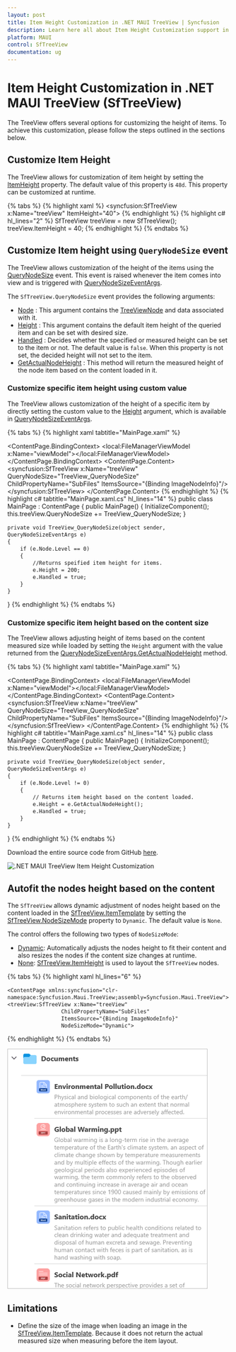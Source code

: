 ```yaml
---
layout: post
title: Item Height Customization in .NET MAUI TreeView | Syncfusion
description: Learn here all about Item Height Customization support in Syncfusion .NET MAUI TreeView (SfTreeView) control and more.
platform: MAUI
control: SfTreeView
documentation: ug
---
```


# Item Height Customization in .NET MAUI TreeView (SfTreeView)

The TreeView offers several options for customizing the height of items. To achieve this customization, please follow the steps outlined in the sections below.

## Customize Item Height

The TreeView allows for customization of item height by setting the [ItemHeight](https://help.syncfusion.com/cr/maui/Syncfusion.Maui.TreeView.SfTreeView.html#Syncfusion_Maui_TreeView_SfTreeView_ItemHeight) property. The default value of this property is `48d`. This property can be customized at runtime.

{% tabs %}
{% highlight xaml %}
<syncfusion:SfTreeView x:Name="treeView" ItemHeight="40">
{% endhighlight %}
{% highlight c# hl_lines="2" %}
SfTreeView treeView = new SfTreeView();
treeView.ItemHeight = 40; 
{% endhighlight %}
{% endtabs %}

## Customize Item height using `QueryNodeSize` event
The TreeView allows customization of the height of the items using the [QueryNodeSize](https://help.syncfusion.com/cr/maui/Syncfusion.Maui.TreeView.SfTreeView.html#Syncfusion_Maui_TreeView_SfTreeView_QueryNodeSize) event. This event is raised whenever the item comes into view and is triggered with [QueryNodeSizeEventArgs](https://help.syncfusion.com/cr/maui/Syncfusion.Maui.TreeView.QueryNodeSizeEventArgs.html).

The `SfTreeView.QueryNodeSize` event provides the following arguments:
 
 * [Node](https://help.syncfusion.com/cr/maui/Syncfusion.Maui.TreeView.QueryNodeSizeEventArgs.html#Syncfusion_Maui_TreeView_QueryNodeSizeEventArgs_Node) : This argument contains the [TreeViewNode](https://help.syncfusion.com/cr/maui/Syncfusion.TreeView.Engine.TreeViewNode.html) and data associated with it.
 * [Height](https://help.syncfusion.com/cr/maui/Syncfusion.Maui.TreeView.QueryNodeSizeEventArgs.html#Syncfusion_Maui_TreeView_QueryNodeSizeEventArgs_Height) : This argument contains the default item height of the queried item and can be set with desired size.
 * [Handled](https://help.syncfusion.com/cr/maui/Syncfusion.Maui.TreeView.QueryNodeSizeEventArgs.html#Syncfusion_Maui_TreeView_QueryNodeSizeEventArgs_Handled) : Decides whether the specified or measured height can be set to the item or not. The default value is `false`. When this property is not set, the decided height will not set to the item.
 * [GetActualNodeHeight](https://help.syncfusion.com/cr/maui/Syncfusion.Maui.TreeView.QueryNodeSizeEventArgs.html#Syncfusion_Maui_TreeView_QueryNodeSizeEventArgs_GetActualNodeHeight) : This method will return the measured height of the node item based on the content loaded in it.

### Customize specific item height using custom value

The TreeView allows customization of the height of a specific item by directly setting the custom value to the [Height](https://help.syncfusion.com/cr/maui/Syncfusion.Maui.TreeView.QueryNodeSizeEventArgs.html#Syncfusion_Maui_TreeView_QueryNodeSizeEventArgs_Height) argument, which is available in [QueryNodeSizeEventArgs](https://help.syncfusion.com/cr/maui/Syncfusion.Maui.TreeView.QueryNodeSizeEventArgs.html).

{% tabs %}
{% highlight xaml tabtitle="MainPage.xaml" %}
<?xml version="1.0" encoding="utf-8" ?>
<ContentPage xmlns="http://schemas.microsoft.com/dotnet/2021/maui"
             xmlns:x="http://schemas.microsoft.com/winfx/2009/xaml"
             xmlns:syncfusion="clr-namespace:Syncfusion.Maui.TreeView;assembly=Syncfusion.Maui.TreeView"
             xmlns:local="clr-namespace:GettingStarted"
             x:Class="GettingStarted.MainPage">
    <ContentPage.BindingContext>
       <local:FileManagerViewModel x:Name="viewModel"></local:FileManagerViewModel>
    </ContentPage.BindingContext>
    <ContentPage.Content>
       <syncfusion:SfTreeView x:Name="treeView"
                              QueryNodeSize="TreeView_QueryNodeSize"
                              ChildPropertyName="SubFiles"
                              ItemsSource="{Binding ImageNodeInfo}"/>
       </syncfusion:SfTreeView>
    </ContentPage.Content>
</ContentPage>
{% endhighlight %}
{% highlight c# tabtitle="MainPage.xaml.cs" hl_lines="14" %}
public class MainPage : ContentPage
{
    public MainPage()
    {
      InitializeComponent();
      this.treeView.QueryNodeSize += TreeView_QueryNodeSize;
    }
    
    private void TreeView_QueryNodeSize(object sender, QueryNodeSizeEventArgs e)
    {
        if (e.Node.Level == 0)
        {
            //Returns speified item height for items.
            e.Height = 200;
            e.Handled = true;
        }
    }
}
{% endhighlight %}
{% endtabs %}

### Customize specific item height based on the content size

The TreeView allows adjusting height of items based on the content measured size while loaded by setting the `Height` argument with the value returned from the [QueryNodeSizeEventArgs.GetActualNodeHeight](https://help.syncfusion.com/cr/maui/Syncfusion.Maui.TreeView.QueryNodeSizeEventArgs.html#Syncfusion_Maui_TreeView_QueryNodeSizeEventArgs_GetActualNodeHeight) method.
                                             
{% tabs %}
{% highlight xaml tabtitle="MainPage.xaml" %}
<?xml version="1.0" encoding="utf-8" ?>
<ContentPage xmlns="http://schemas.microsoft.com/dotnet/2021/maui"
             xmlns:x="http://schemas.microsoft.com/winfx/2009/xaml"
             xmlns:syncfusion="clr-namespace:Syncfusion.Maui.TreeView;assembly=Syncfusion.Maui.TreeView"
             xmlns:local="clr-namespace:GettingStarted"
             x:Class="GettingStarted.MainPage">
    <ContentPage.BindingContext>
       <local:FileManagerViewModel x:Name="viewModel"></local:FileManagerViewModel>
    </ContentPage.BindingContext>
    <ContentPage.Content>
       <syncfusion:SfTreeView x:Name="treeView"
                              QueryNodeSize="TreeView_QueryNodeSize"
                              ChildPropertyName="SubFiles"
                              ItemsSource="{Binding ImageNodeInfo}"/>
       </syncfusion:SfTreeView>
    </ContentPage.Content>
</ContentPage>
{% endhighlight %}
{% highlight c# tabtitle="MainPage.xaml.cs" hl_lines="14" %}
public class MainPage : ContentPage
{
    public MainPage()
    {
      InitializeComponent();
      this.treeView.QueryNodeSize += TreeView_QueryNodeSize;
    }
    
    private void TreeView_QueryNodeSize(object sender, QueryNodeSizeEventArgs e)
    {
        if (e.Node.Level != 0)
        {
            // Returns item height based on the content loaded.
            e.Height = e.GetActualNodeHeight();
            e.Handled = true;
        }
    }
}
{% endhighlight %}
{% endtabs %}

Download the entire source code from GitHub [here](https://github.com/SyncfusionExamples/item-height-customization-in-.net-maui-treeview).

![.NET MAUI TreeView Item Height Customization](Images/item-height-customization/maui-treeview-item-height.png)

## Autofit the nodes height based on the content

The `SfTreeView` allows dynamic adjustment of nodes height based on the content loaded in the [SfTreeView.ItemTemplate](https://help.syncfusion.com/cr/maui/Syncfusion.Maui.TreeView.SfTreeView.html#Syncfusion_Maui_TreeView_SfTreeView_ItemTemplate) by setting the [SfTreeView.NodeSizeMode](https://help.syncfusion.com/cr/maui/Syncfusion.Maui.TreeView.SfTreeView.html#Syncfusion_Maui_TreeView_SfTreeView_NodeSizeMode) property to `Dynamic`. The default value is `None`.

The control offers the following two types of `NodeSizeMode`:

 * [Dynamic](https://help.syncfusion.com/cr/maui/Syncfusion.Maui.TreeView.TreeViewNodeSizeMode.html#Syncfusion_Maui_TreeView_TreeViewNodeSizeMode_Dynamic): Automatically adjusts the nodes height to fit their content and also resizes the nodes if the content size changes at runtime.
 * [None](https://help.syncfusion.com/cr/maui/Syncfusion.Maui.TreeView.TreeViewNodeSizeMode.html#Syncfusion_Maui_TreeView_TreeViewNodeSizeMode_None): [SfTreeView.ItemHeight](https://help.syncfusion.com/cr/maui/Syncfusion.Maui.TreeView.SfTreeView.html#Syncfusion_Maui_TreeView_SfTreeView_ItemHeight)  is used to layout the `SfTreeView` nodes.

{% tabs %}
{% highlight xaml hl_lines="6" %}

    <ContentPage xmlns:syncfusion="clr-namespace:Syncfusion.Maui.TreeView;assembly=Syncfusion.Maui.TreeView">
    <treeView:SfTreeView x:Name="treeView"
                     ChildPropertyName="SubFiles"
                     ItemsSource="{Binding ImageNodeInfo}"
                     NodeSizeMode="Dynamic">
</ContentPage>
{% endhighlight %}
{% endtabs %}

![.NET MAUI TreeView Item Height Customization](Images/item-height-customization/maui-treeview-nodesizemode.png)

## Limitations

 * Define the size of the image when loading an image in the [SfTreeView.ItemTemplate](https://help.syncfusion.com/cr/maui/Syncfusion.Maui.TreeView.SfTreeView.html#Syncfusion_Maui_TreeView_SfTreeView_ItemTemplate). Because it does not return the actual measured size when measuring before the item layout.

